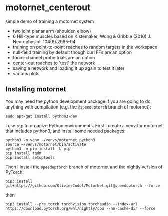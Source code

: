 # motornet_centerout

simple demo of training a motornet system

- two joint planar arm (shoulder, elbow)
- 6 Hill-type muscles based on Kistemaker, Wong & Gribble (2010) J. Neurophysiol. 104(6):2985-94
- training on point-to-point reaches to random targets in the workspace
- null-field training by default though curl FFs are an option
- force-channel probe trials are an option
- center-out reaches to 'test' the network
- saving a network and loading it up again to test it later
- various plots

## Installing motornet

You may need the python development package if you are going to do anything with compilation (e.g. the `@speeduptorch` branch of motornet):

```{shell}
sudo apt-get install python3-dev
```

I use `pip` to organize Python environments. First I create a venv for motornet that includes python3, and install some needed packages:

```{shell}
python3 -m venv ~/venvs/motornet python3
source ~/venvs/motornet/bin/activate
python3 -m pip install -U pip
pip install tqdm
pip install setuptools
```

Then I install the `speeduptorch` branch of motornet and the nightly version of PyTorch:

```{shell}
pip3 install git+https://github.com/OlivierCodol/MotorNet.git@speeduptorch --force
```

then
```{shell}
pip3 install --pre torch torchvision torchaudio --index-url https://download.pytorch.org/whl/nightly/cpu --no-cache-dir --force
```

